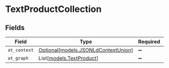 # TextProductCollection


## Fields

| Field                                                                  | Type                                                                   | Required                                                               | Description                                                            |
| ---------------------------------------------------------------------- | ---------------------------------------------------------------------- | ---------------------------------------------------------------------- | ---------------------------------------------------------------------- |
| `at_context`                                                           | [Optional[models.JSONLdContextUnion]](../models/jsonldcontextunion.md) | :heavy_minus_sign:                                                     | N/A                                                                    |
| `at_graph`                                                             | List[[models.TextProduct](../models/textproduct.md)]                   | :heavy_minus_sign:                                                     | N/A                                                                    |
